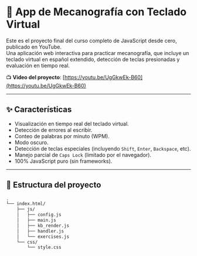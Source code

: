# 🧠 App de Mecanografía con Teclado Virtual

Este es el proyecto final del curso completo de JavaScript desde cero, publicado en YouTube.  
Una aplicación web interactiva para practicar mecanografía, que incluye un teclado virtual en español extendido, detección de teclas presionadas y evaluación en tiempo real.

📺 **Video del proyecto**: [https://youtu.be/UgGkwEk-B60](https://youtu.be/UgGkwEk-B60)

---

## ✨ Características

- Visualización en tiempo real del teclado virtual.
- Detección de errores al escribir.
- Conteo de palabras por minuto (WPM).
- Modo oscuro.
- Detección de teclas especiales (incluyendo `Shift`, `Enter`, `Backspace`, etc).
- Manejo parcial de `Caps Lock` (limitado por el navegador).
- 100% JavaScript puro (sin frameworks).

---

## 🧩 Estructura del proyecto

```bash
.
└── index.html/
    ├── js/
    │   ├── config.js
    │   ├── main.js
    │   ├── kb_render.js
    │   ├── handler.js
    │   └── exercises.js
    └── css/
        └── style.css

